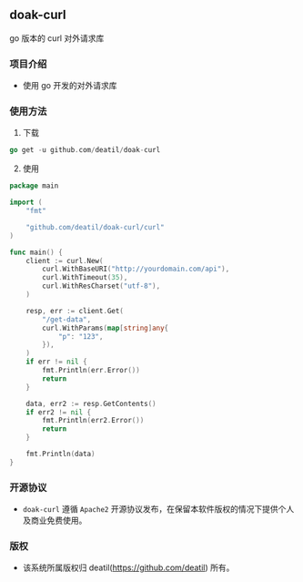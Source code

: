 ## doak-curl

go 版本的 curl 对外请求库


### 项目介绍

*  使用 go 开发的对外请求库


### 使用方法

1. 下载

```go
go get -u github.com/deatil/doak-curl
```

2. 使用

```go
package main

import (
    "fmt"

    "github.com/deatil/doak-curl/curl"
)

func main() {
    client := curl.New(
        curl.WithBaseURI("http://yourdomain.com/api"),
        curl.WithTimeout(35),
        curl.WithResCharset("utf-8"),
    )

    resp, err := client.Get(
        "/get-data",
        curl.WithParams(map[string]any{
            "p": "123",
        }),
    )
    if err != nil {
        fmt.Println(err.Error())
        return
    }

    data, err2 := resp.GetContents()
    if err2 != nil {
        fmt.Println(err2.Error())
        return
    }

    fmt.Println(data)
}
```


### 开源协议

*  `doak-curl` 遵循 `Apache2` 开源协议发布，在保留本软件版权的情况下提供个人及商业免费使用。


### 版权

*  该系统所属版权归 deatil(https://github.com/deatil) 所有。
